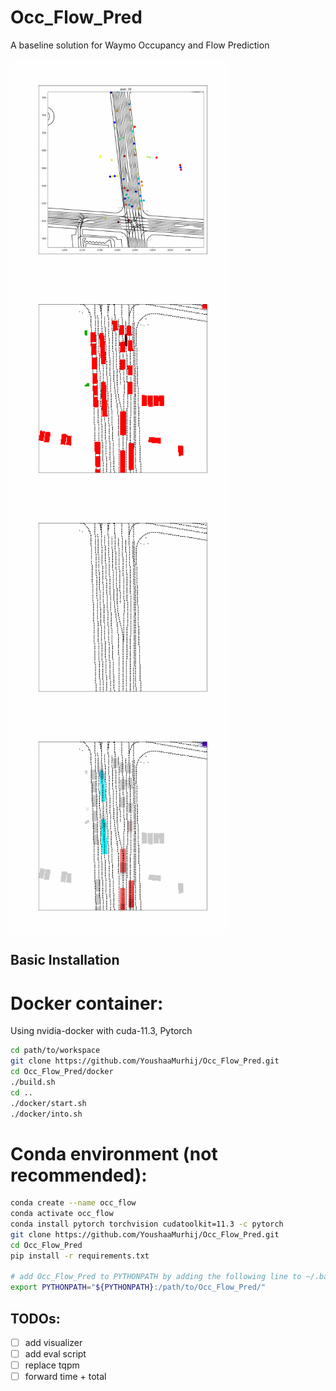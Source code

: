 # Occ_Flow_Pred

A baseline solution for Waymo Occupancy and Flow Prediction 

<img src="./assets/complete_scene.gif" alt="complete_scene" align="left" width="350" /> <img src="./assets/observed_occupancy_rgb.gif" alt="observed_occupancy_rgb" align="middle" width="350"/>
<img src="./assets/occluded_occupancy_rgb.gif" alt="occluded_occupancy_rgb" align="left" width="350"/> <img src="./assets/flow_rgb.gif" alt="flow_rgb" align="middle" width="350"/>


## Basic Installation

# Docker container:
Using nvidia-docker with cuda-11.3, Pytorch  
```bash
cd path/to/workspace
git clone https://github.com/YoushaaMurhij/Occ_Flow_Pred.git
cd Occ_Flow_Pred/docker
./build.sh
cd ..
./docker/start.sh
./docker/into.sh

```
# Conda environment (not recommended):
```bash
conda create --name occ_flow 
conda activate occ_flow
conda install pytorch torchvision cudatoolkit=11.3 -c pytorch
git clone https://github.com/YoushaaMurhij/Occ_Flow_Pred.git
cd Occ_Flow_Pred
pip install -r requirements.txt

# add Occ_Flow_Pred to PYTHONPATH by adding the following line to ~/.bashrc (change the path accordingly)
export PYTHONPATH="${PYTHONPATH}:/path/to/Occ_Flow_Pred/"
```

## TODOs:
- [ ] add visualizer
- [ ] add eval script
- [ ] replace tqpm 
- [ ] forward time + total 
